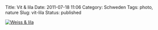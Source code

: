 Title: Vit & lila
Date: 2011-07-18 11:06
Category: Schweden
Tags: photo, nature
Slug: vit-lila
Status: published

[![Weiss & lila](/pic/lilavitklockor_s.jpg "Weiss & lila")](/pic/lilavitklockor_l.jpg)

